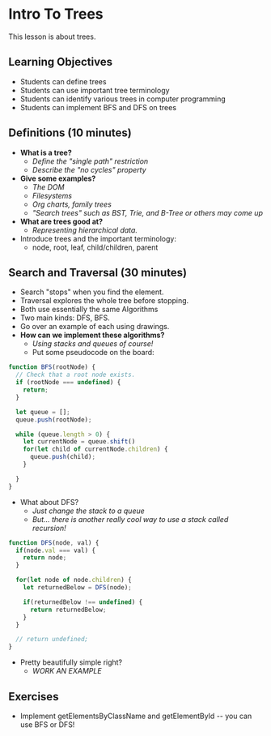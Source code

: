 # Intro To Trees

This lesson is about trees.

## Learning Objectives

* Students can define trees
* Students can use important tree terminology
* Students can identify various trees in computer programming
* Students can implement BFS and DFS on trees

## Definitions (10 minutes)

* __What is a tree?__
  * *Define the "single path" restriction*
  * *Describe the "no cycles" property*
* __Give some examples?__
  * *The DOM*
  * *Filesystems*
  * *Org charts, family trees*
  * *"Search trees" such as BST, Trie, and B-Tree or others may come up*
* __What are trees good at?__
  * *Representing hierarchical data.*
* Introduce trees and the important terminology:
  * node, root, leaf, child/children, parent

## Search and Traversal (30 minutes)

* Search "stops" when you find the element.
* Traversal explores the whole tree before stopping.
* Both use essentially the same Algorithms
* Two main kinds: DFS, BFS.
* Go over an example of each using drawings.
* __How can we implement these algorithms?__
  * *Using stacks and queues of course!*
  * Put some pseudocode on the board:

```js
function BFS(rootNode) {
  // Check that a root node exists.
  if (rootNode === undefined) {
    return;
  }

  let queue = [];
  queue.push(rootNode);

  while (queue.length > 0) {  
    let currentNode = queue.shift()
    for(let child of currentNode.children) {
      queue.push(child);
    }

  }
}
```

* What about DFS?
  * *Just change the stack to a queue*
  * *But... there is another really cool way to use a stack called recursion!*

```js
function DFS(node, val) {
  if(node.val === val) {
    return node;
  }

  for(let node of node.children) {
    let returnedBelow = DFS(node);

    if(returnedBelow !== undefined) {
      return returnedBelow;
    }
  }

  // return undefined;
}
```

* Pretty beautifully simple right?
  * *WORK AN EXAMPLE*


## Exercises

* Implement getElementsByClassName and getElementById -- you can use BFS or DFS!
